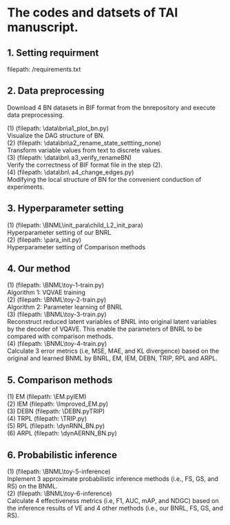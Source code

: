 # The codes and datsets of TAI manuscript.

## 1. Setting requirment
filepath: /requirements.txt

## 2. Data preprocessing
Download 4 BN datasets in BIF format from the bnrepository and execute data preprocessing.

(1) (filepath: \data\bn\a1_plot_bn.py)  
Visualize the DAG structure of BN.  
(2) (filepath: \data\bn\a2_rename_state_settting_none)  
Transform variable values from text to discrete values.     
(3) (filepath: \data\bn\ a3_verify_renameBN)  
Verify the correctness of BIF format file in the step (2).   
(4) (filepath: \data\bn\ a4_change_edges.py)  
Modifying the local structure of BN for the convenient conduction of experiments.  

## 3. Hyperparameter setting
(1) (filepath: \BNML\init_para\child_L2_init_para)  
Hyperparameter setting of our BNRL  
(2) (filepath: \para_init.py)  
Hyperparameter setting of Comparison methods  

## 4. Our method
(1) (filepath: \BNML\toy-1-train.py)  
Algorithm 1: VQVAE training  
(2) (filepath: \BNML\toy-2-train.py)   
Algorithm 2: Parameter learning of BNRL  
(3) (filepath: \BNML\toy-3-train.py)  
Reconstruct reduced latent variables of BNRL into original latent variables by the decoder of VQAVE.
This enable the parameters of BNRL to be compared with comparison methods.  
(4) (filepath: \BNML\toy-4-train.py)   
Calculate 3 error metrics (i.e, MSE, MAE, and KL divergence) based on the original and learned BNML by BNRL, EM, IEM, DEBN, TRIP, RPL and ARPL.

## 5. Comparison methods
(1) EM (filepath: \EM.pyIEM)   
(2) IEM (filepath: \Improved_EM.py)  
(3) DEBN (filepath: \DEBN.pyTRIP)   
(4) TRPL (filepath: \TRIP.py)  
(5) RPL (filepath: \dynRNN_BN.py)  
(6) ARPL (filepath: \dynAERNN_BN.py)  

## 6. Probabilistic inference
(1) (filepath: \BNML\toy-5-inference)   
Inplement 3 approximate probabilistic inference methods (i.e., FS, GS, and RS) on the BNML.  
(2) (filepath: \BNML\toy-6-inference)   
Calculate 4 effectiveness metrics (i.e, F1, AUC, mAP, and NDGC) based on the inference results of VE and 4 other methods (i.e., our BNRL, FS, GS, and RS).

